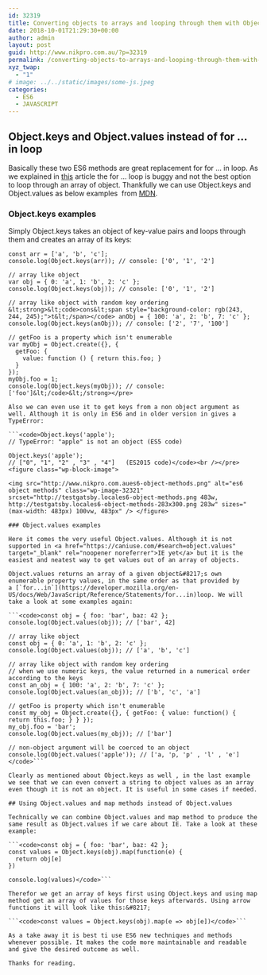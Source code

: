 ```yaml
---
id: 32319
title: Converting objects to arrays and looping through them with Object.keys and Object.values
date: 2018-10-01T21:29:30+00:00
author: admin
layout: post
guid: http://www.nikpro.com.au/?p=32319
permalink: /converting-objects-to-arrays-and-looping-through-them-with-object-keys-and-object-values/
xyz_twap:
  - "1"
# image: ../../static/images/some-js.jpeg
categories:
  - ES6
  - JAVASCRIPT
---
```

## Object.keys and Object.values instead of for &#8230; in loop

Basically these two ES6 methods are great replacement for for &#8230; in loop. As we explained in [this](http://www.nikpro.com.au/for-loop-in-javascript-and-es6-explained/) article the for &#8230; loop is buggy and not the best option to loop through an array of object. Thankfully we can use Object.keys and Object.values as below examples  from <a href="https://developer.mozilla.org/en-US/docs/Web/JavaScript/Reference/Global_Objects/Object/keys" target="_blank" rel="noopener noreferrer">MDN</a>.

### Object.keys examples

Simply Object.keys takes an object of key-value pairs and loops through them and creates an array of its keys:

```<code>// simple array
const arr = ['a', 'b', 'c'];
console.log(Object.keys(arr)); // console: ['0', '1', '2']

// array like object
var obj = { 0: 'a', 1: 'b', 2: 'c' };
console.log(Object.keys(obj)); // console: ['0', '1', '2']

// array like object with random key ordering
&lt;strong>&lt;code>cons&lt;span style="background-color: rgb(243, 244, 245);">t&lt;/span></code> anObj = { 100: 'a', 2: 'b', 7: 'c' };
console.log(Object.keys(anObj)); // console: ['2', '7', '100']

// getFoo is a property which isn't enumerable
var myObj = Object.create({}, {
  getFoo: {
    value: function () { return this.foo; }
  } 
});
myObj.foo = 1;
console.log(Object.keys(myObj)); // console: ['foo']&lt;/code>&lt;/strong></pre>

Also we can even use it to get keys from a non object argument as well. Although it is only in ES6 and in older version in gives a TypeError:

```<code>Object.keys('apple');
// TypeError: "apple" is not an object (ES5 code)

Object.keys('apple');
// ["0", "1", "2" , "3" , "4"]   (ES2015 code)</code><br /></pre><figure class="wp-block-image">

<img src="http://www.nikpro.com.aues6-object-methods.png" alt="es6 object methods" class="wp-image-32321" srcset="http://testgatsby.locales6-object-methods.png 483w, http://testgatsby.locales6-object-methods-283x300.png 283w" sizes="(max-width: 483px) 100vw, 483px" /> </figure> 

### Object.values examples

Here it comes the very useful Object.values. Although it is not supported in <a href="https://caniuse.com/#search=object.values" target="_blank" rel="noopener noreferrer">IE yet</a> but it is the easiest and neatest way to get values out of an array of objects.

Object.values returns an array of a given object&#8217;s own enumerable property values, in the same order as that provided by a [`for...in`](https://developer.mozilla.org/en-US/docs/Web/JavaScript/Reference/Statements/for...in)loop. We will take a look at some examples again:

```<code>const obj = { foo: 'bar', baz: 42 };
console.log(Object.values(obj)); // ['bar', 42]

// array like object
const obj = { 0: 'a', 1: 'b', 2: 'c' };
console.log(Object.values(obj)); // ['a', 'b', 'c']

// array like object with random key ordering
// when we use numeric keys, the value returned in a numerical order according to the keys
const an_obj = { 100: 'a', 2: 'b', 7: 'c' };
console.log(Object.values(an_obj)); // ['b', 'c', 'a']

// getFoo is property which isn't enumerable
const my_obj = Object.create({}, { getFoo: { value: function() { return this.foo; } } });
my_obj.foo = 'bar';
console.log(Object.values(my_obj)); // ['bar']

// non-object argument will be coerced to an object
console.log(Object.values('apple')); // ['a, 'p, 'p' , 'l' , 'e']</code>```

Clearly as mentioned about Object.keys as well , in the last example we see that we can even convert a string to object values as an array even though it is not an object. It is useful in some cases if needed.

## Using Object.values and map methods instead of Object.values

Technically we can combine Object.values and map method to produce the same result as Object.values if we care about IE. Take a look at these example:

```<code>const obj = { foo: 'bar', baz: 42 };
const values = Object.keys(obj).map(function(e) {
  return obj[e]
})

console.log(values)</code>```

Therefor we get an array of keys first using Object.keys and using map method get an array of values for those keys afterwards. Using arrow functions it will look like this:&#8217;

```<code>const values = Object.keys(obj).map(e => obj[e])</code>```

As a take away it is best ti use ES6 new techniques and methods whenever possible. It makes the code more maintainable and readable and give the desired outcome as well.

Thanks for reading.